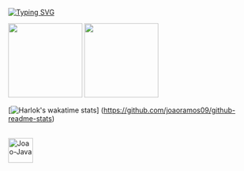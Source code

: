 [![Typing SVG](https://readme-typing-svg.herokuapp.com/?color=f9f5ff&size=35&center=true&vCenter=true&width=1000&lines=João+Vítor+Ramos)](https://git.io/typing-svg)

<div>
  <img height="150em" src="https://github-readme-stats.vercel.app/api?username=joaoramos09&theme=holi&show_icons=true)](https://github.com/joaoramos09/github-readme-stats"/>
  <img height="150em" src="https://github-readme-stats.vercel.app/api/top-langs/?username=joaoramos09&layout-donut-chart&theme=holi"/>
  </div>

[![Harlok's wakatime stats](https://github-readme-stats.vercel.app/api/wakatime?username=joaoramos09&theme=dark&layout=compact)]
(https://github.com/joaoramos09/github-readme-stats)

<br>
<div>
  <img aling="center" alt="Joao-Java" height="50" widht="50" src="https://cdn.jsdelivr.net/gh/devicons/devicon/icons/java/java-original-wordmark.svg" />
</div>



